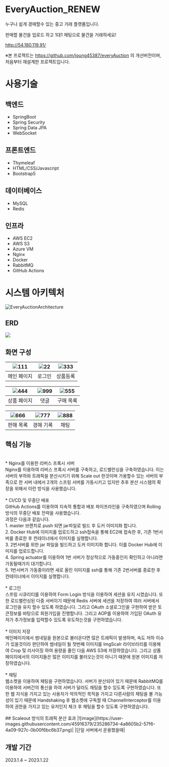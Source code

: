# EveryAuction_RENEW
누구나 쉽게 경매할수 있는 중고 거래 플랫폼입니다.

판매할 물건을 업로드 하고 1대1 채팅으로 물건을 거래하세요!

http://54.180.119.91/

※본 프로젝트는 https://github.com/joung45387/everyAuction 의 개선버전이며, 처음부터 재설계한 프로젝트입니다.

# 사용기술
## 백엔드
* SpringBoot
* Spring Security
* Spring Data JPA
* WebSocket

## 프론트엔드
* Thymeleaf
* HTML/CSS/Javascript
* Bootstrap5

## 데이터베이스
* MySQL
* Redis

## 인프라
* AWS EC2
* AWS S3
* Azure VM
* Nginx
* Docker
* RabbitMQ
* GitHub Actions

# 시스템 아키텍처
![EveryAuctionArchitecture](https://user-images.githubusercontent.com/45916379/215137845-8e82b7af-d680-43ad-a36e-6629af80f63a.png)
## ERD
<img src="https://user-images.githubusercontent.com/45916379/214311717-eb381af7-cd75-42a4-82a5-833ceaef8558.png">

## 화면 구성


| ![111](https://user-images.githubusercontent.com/45916379/214575255-a6e6d5ce-85a3-427d-8491-a312447c7eef.png) | ![22](https://user-images.githubusercontent.com/45916379/214575360-c72ad374-c387-40f8-a80b-40bda9a58886.png) | ![333](https://user-images.githubusercontent.com/45916379/214575500-00a3c786-ad22-4179-8285-a840ac33fb2f.png) | 
|:-------------------------------------------------------------------------------------------------------------:|:------------------------------------------------------------------------------------------------------------:|:-------------------------------------------------------------------------------------------------------------:|
|                                                    메인 페이지                                                     |                                                     로그인                                                      |                                                     상품등록                                                      |

|    ![444](https://user-images.githubusercontent.com/45916379/214576780-83e89285-b802-42a6-908e-baba1d5b1300.png)    |  ![999](https://user-images.githubusercontent.com/45916379/214576895-e98e628a-68eb-4706-8647-68bd74065f73.png)   |   ![555](https://user-images.githubusercontent.com/45916379/214576979-1b041e4b-f727-4fff-b9b7-4d486b7bdcc4.png)    |
|:--------:|:-----:|:-------:|
|  상품 페이지  |  댓글   |  구매 목록  |

|   ![666](https://user-images.githubusercontent.com/45916379/214577191-6d5a188b-7e25-4376-8627-780f56a47f9e.png)    |   ![777](https://user-images.githubusercontent.com/45916379/214577264-4b85093d-f369-4fc6-aca4-bbb7f4694e07.png)    |  ![888](https://user-images.githubusercontent.com/45916379/214577329-92053424-d7b8-4d7f-b919-6ac2f096b608.png)   |
|:-------:|:-------:|:-----:|
|  판매 목록  |  경매 기록  |  채팅   |

## 핵심 기능
<br>
* Nginx를 이용한 리버스 프록시 서버<br>
  Nginx를 이용하여 리버스 프록시 서버를 구축하고, 로드밸런싱을 구축하였습니다. 이는 서버의 부하와 트래픽을 분산시키기 위해 Scale out 한것이며 가용할수 있는 서버의 부족으로 한 서버 내에서 2개의 스프링 서버를 가동시키고 있지만 추후 분산 시스템의 확장을 위해서 이런 방식을 사용했습니다.
<br>
  <br>
* CI/CD 및 무중단 배포<br>
  GitHub Actions를 이용하여 지속적 통합과 배포 파이프라인을 구축하였으며 Rolling방식의 무중단 배포 전략을 사용했습니다. <br>
  과정은 다음과 같습니다.
  <br>
1. master 브랜치로 push 되면 jar파일로 빌드 후 도커 이미지화 합니다. 
    <br>
2. Docker Hub에 이미지를 업로드하고 ssh접속을 통해 EC2에 접속한 후, 기존 1번서버를 종료한 후 컨테이너에서 이미지를 실행합니다.
    <br>
3. 2번서버를 위한 jar 파일을 빌드하고 도커 이미지화 합니다. 이를 Docker Hub에 이미지를 업로드합니다.
    <br>
4. Spring actuator를 이용하여 1번 서버가 정상적으로 가동중인지 확인하고 아니라면 가동될때가지 대기합니다.
    <br>
5. 1번서버가 가동중이라면 새로 올린 이미지를 ssh를 통해 기존 2번서버를 종료한 후 컨테이너에서 이미지를 실행합니다.
<br>
  <br>
* 로그인<br>
  스프링 시큐리티를 이용하여 Form Login 방식을 이용하여 세션을 유지 시켰습니다. 또한 로드밸런싱된 다중 서버이기 때문에 Redis 서버에 세션을 저장하여 여러 서버에서 로그인을 유지 할수 있도록 하였습니다. 
  그리고 OAuth 소셜로그인을 구현하여 받은 토큰정보를 바탕으로 회원가입을 진행합니다. 그리고 AOP를 이용하여 가입된 OAuth 유저가 추가정보를 입력할수 있도록 유도하는것을 구현하였습니다.
<br>
<br>
* 이미지 저장<br>
  메인페이지에서 썸네일을 원본으로 불러온다면 많은 트래픽이 발생하며, 속도 저하 이슈가 있을것이라 판단하여 썸네일이 될 첫번째 이미지를  ImgScalr 라이브러리를 이용해여 Crop 및 리사이징 하여 용량을 줄인 다음 AWS S3에 저장하였습니다.
  그리고 상품 페이지에서의 이미지들은 많은 이미지를 불러오는것이 아니기 때문에 원본 이미지를 저장하였습니다.
<br>
<br>
* 채팅<br>
  웹소켓을 이용하여 채팅을 구현하였습니다. 서버가 분산되어 있기 때문에 RabbitMQ를 이용하여 서버간의 통신을 하여 서버가 달라도 채팅을 할수 있도록 구현하였습니다.
  또한 웹 지식을 가지고 있는 사용자가 악의적인 목적을 가지고 다른사람의 채팅을 볼 가능성이 있기 때문에 Handshaking 후 웹소켓에 구독할 때 ChannelInterceptor를 이용하여 권한을 가지고 있는 유저인지 체크 후 채팅을 할수 있도록 구현하였습니다.
<br>
<br>
## Scaleout 방식의 트래픽 분산 효과
|![image](https://user-images.githubusercontent.com/45916379/235286734-4a8605b2-57f6-4a09-927c-0b00f6bc6b37.png)|
|단일 서버에서 운용했을때|

## 개발 기간
2023.1.4 ~ 2023.1.22

